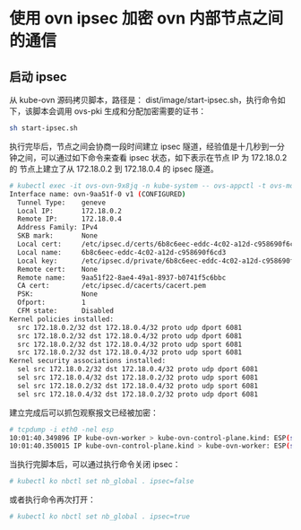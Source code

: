 # 使用 ovn ipsec 加密 ovn 内部节点之间的通信

## 启动 ipsec

从 kube-ovn 源码拷贝脚本，路径是： dist/image/start-ipsec.sh，执行命令如下，该脚本会调用 ovs-pki 生成和分配加密需要的证书：

```bash
sh start-ipsec.sh
```

执行完毕后，节点之间会协商一段时间建立 ipsec 隧道，经验值是十几秒到一分钟之间，可以通过如下命令来查看 ipsec 状态，如下表示在节点 IP 为 172.18.0.2 的 节点上建立了从 172.18.0.2 到 172.18.0.4 的 ipsec 隧道。

```bash
# kubectl exec -it ovs-ovn-9x8jq -n kube-system -- ovs-appctl -t ovs-monitor-ipsec tunnels/show
Interface name: ovn-9aa51f-0 v1 (CONFIGURED)
  Tunnel Type:    geneve
  Local IP:       172.18.0.2
  Remote IP:      172.18.0.4
  Address Family: IPv4
  SKB mark:       None
  Local cert:     /etc/ipsec.d/certs/6b8c6eec-eddc-4c02-a12d-c958690f6cd3-cert.pem
  Local name:     6b8c6eec-eddc-4c02-a12d-c958690f6cd3
  Local key:      /etc/ipsec.d/private/6b8c6eec-eddc-4c02-a12d-c958690f6cd3-privkey.pem
  Remote cert:    None
  Remote name:    9aa51f22-8ae4-49a1-8937-b0741f5c6bbc
  CA cert:        /etc/ipsec.d/cacerts/cacert.pem
  PSK:            None
  Ofport:         1
  CFM state:      Disabled
Kernel policies installed:
  src 172.18.0.2/32 dst 172.18.0.4/32 proto udp dport 6081
  src 172.18.0.2/32 dst 172.18.0.4/32 proto udp dport 6081
  src 172.18.0.2/32 dst 172.18.0.4/32 proto udp sport 6081
  src 172.18.0.2/32 dst 172.18.0.4/32 proto udp sport 6081
Kernel security associations installed:
  sel src 172.18.0.2/32 dst 172.18.0.4/32 proto udp dport 6081
  sel src 172.18.0.4/32 dst 172.18.0.2/32 proto udp sport 6081
  sel src 172.18.0.2/32 dst 172.18.0.4/32 proto udp sport 6081
  sel src 172.18.0.4/32 dst 172.18.0.2/32 proto udp dport 6081
```

建立完成后可以抓包观察报文已经被加密：

```bash
# tcpdump -i eth0 -nel esp
10:01:40.349896 IP kube-ovn-worker > kube-ovn-control-plane.kind: ESP(spi=0xcc91322a,seq=0x13d0), length 156
10:01:40.350015 IP kube-ovn-control-plane.kind > kube-ovn-worker: ESP(spi=0xc8df4221,seq=0x1d37), length 156
```

当执行完脚本后，可以通过执行命令关闭 ipsec：
```bash
# kubectl ko nbctl set nb_global . ipsec=false
```

或者执行命令再次打开：
```bash
# kubectl ko nbctl set nb_global . ipsec=true
```
